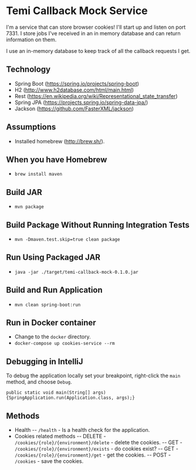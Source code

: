 # Temi Callback Mock Service

I'm a service that can store browser cookies! I'll start up and listen on port 7331. I store jobs I've received in 
an in memory database and can return information on them.

I use an in-memory database to keep track of all the callback requests I get.

## Technology
- Spring Boot (https://spring.io/projects/spring-boot)
- H2 (http://www.h2database.com/html/main.html)
- Rest (https://en.wikipedia.org/wiki/Representational_state_transfer)
- Spring JPA (https://projects.spring.io/spring-data-jpa/)
- Jackson (https://github.com/FasterXML/jackson)

## Assumptions
- Installed homebrew (http://brew.sh/).

## When you have Homebrew
- `brew install maven`

## Build JAR
- `mvn package`

## Build Package Without Running Integration Tests
- `mvn -Dmaven.test.skip=true clean package` 

## Run Using Packaged JAR
- `java -jar ./target/temi-callback-mock-0.1.0.jar`

## Build and Run Application
- `mvn clean spring-boot:run`

## Run in Docker container
- Change to the `docker` directory.
- `docker-compose up cookies-service --rm`

## Debugging in IntelliJ
To debug the application locally set your breakpoint, right-click the `main` method, and choose `Debug`.

`public static void main(String[] args) {SpringApplication.run(Application.class, args);}` 

## Methods
- Health
-- `/health` - Is a health check for the application.
- Cookies related methods
-- DELETE - `/cookies/{role}/{environment}/delete` - delete the cookies.
-- GET - `/cookies/{role}/{environment}/exists` - do cookies exist?
-- GET - `/cookies/{role}/{environment}/get` - get the cookies.
-- POST - `/cookies` - save the cookies.
